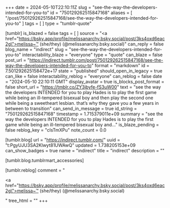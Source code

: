 +++
date = 2024-05-10T22:10:11Z
slug = "see-the-way-the-developers-intended-for-you-to"
id = "750129262515847168"
aliases = [ "/post/750129262515847168/see-the-way-the-developers-intended-for-you-to" ]
tags = [ ]
type = "tumblr-quote"

[tumblr]
is_blazed = false
tags = [ ]
source = "<a href=\"https://bsky.app/profile/melissanarchy.bsky.social/post/3ks4oxd6eac2g\">melissa~™ (she/they) (@melissanarchy.bsky.social)</a>"
can_reply = false
blog_name = "indirect"
slug = "see-the-way-the-developers-intended-for-you-to"
interactability_blaze = "everyone"
type = "quote"
can_blaze = false
post_url = "https://indirect.tumblr.com/post/750129262515847168/see-the-way-the-developers-intended-for-you-to"
format = "markdown"
id = 7.501292625158472e+17
state = "published"
should_open_in_legacy = true
can_like = false
interactability_reblog = "everyone"
can_reblog = false
date = "2024-05-10 22:10:11 GMT"
display_avatar = true
is_blocks_post_format = false
short_url = "https://tmblr.co/ZY3jbyfe-fS3uW00"
text = "see the way the developers INTENDED for you to play Hades is to play the first game while being an ill-tempered bisexual boy and then play the second one while being a sweetheart lesbian. that&rsquo;s why they gave you a few years in between to transition"
can_send_in_message = true
id_string = "750129262515847168"
timestamp = 1.715379011e+09
summary = "see the way the developers INTENDED for you to play Hades is to play the first game while being an ill-tempered bisexual boy and..."
is_blaze_pending = false
reblog_key = "cIsTmXPu"
note_count = 0.0

[tumblr.blog]
url = "https://indirect.tumblr.com/"
uuid = "t:PgyUJU3SA2Klwyt81UWAwQ"
updated = 1.738205153e+09
can_show_badges = true
name = "indirect"
title = "indirect"
description = ""

[tumblr.blog.tumblrmart_accessories]

[tumblr.reblog]
comment = "<p><a href=\"https://bsky.app/profile/melissanarchy.bsky.social/post/3ks4oxd6eac2g\">melissa~™ (she/they) (@melissanarchy.bsky.social)</a></p>"
tree_html = ""
+++
